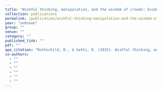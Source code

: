 ```yaml
---
title: "Wishful thinking, manipulation, and the wisdom of crowds: Evidence from a political betting market"
collection: publications
permalink: /publication/wishful-thinking-manipulation-and-the-wisdom-of-crowds-evidence-from-a-political
year: "unknown"
group: ""
venue: ""
category: ""
published_link: ""
pdf: ""
apa_citation: "Rothschild, D., & Sethi, R. (2015). Wishful thinking, manipulation, and the wisdom of crowds: Evidence from a political betting market. Research Gate.2016.Mode of access: https://www. researchgate. net/publication/292615991_Political_markets (Accessed: 06.11. 2018.)."
co-authors:
  - ""
  - ""
  - ""
  - ""
  - ""
  - ""
---
```

